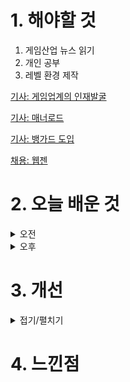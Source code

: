 
# 1. 해야할 것

1. 게임산업 뉴스 읽기 
2. 개인 공부  
3. 레벨 환경 제작

[기사: 게임업계의 인재발굴](https://news.bizwatch.co.kr/article/mobile/2024/04/22/0032)

[기사: 매너로드](https://www.gamemeca.com/view.php?gid=1748419)

[기사: 뱅가드 도입](https://www.gameinsight.co.kr/news/articleView.html?idxno=32261)

[채용: 웹젠](https://webzen.recruiter.co.kr/appsite/company/index)

# 2. 오늘 배운 것

<details>
<summary>오전</summary>

## 오늘의 뉴스

■ 젠지, 지지틱스 전략적 인수 발표…“이스포츠 교육 혁신에 박차” 
젠지 이스포츠(Gen.G Esports)가 데이터 분석 기반 전적 검색 서비스 기업인 지지틱스(GGtics)를 전략적 인수하기로 했다고 밝혔습니다. 박유찬 젠지글로벌아카데미 대표는 "지지틱스 인수는 이스포츠 산업 혁신에 앞장서고 있는 젠지 이스포츠의 여정에서 중요한 이정표가 될 것입니다.

■ 중세 시뮬레이션 '매너 로드' 이틀 만에 100만 장 판매 
지난 26일 스팀 앞서 해보기로 출시된 중세 전략 시뮬레이션 신작 '매너 로드(Manor Lords)'가 출시 이틀 만에 100만 장의 판매 기록을 달성했습니다. 매너 로드의 퍼블리셔인 후디드 홀스(Hooded Horse)는 28일, 공식 SNS를 통해 매너 로드가 출시 이후 곧바로 100만 장의 판매량을 달성했으며, 스팀 동시 접속자 수 통계에서는 17만 명이라는 놀라운 기록을 세우게 됐다고 소개했습니다.

■ 음울한 백년전쟁, 영토의 지배자가 되어 '크라운 더 블랙 프린스'
에이치투 인터렉티브는 아티팩트 스튜디오(Artefacts Studio)가 개발하고 네이콘(Nacon)이 퍼블리싱하는 전략 게임 ‘크라운 워: 더 블랙 프린스(Crown Wars: The Black Prince)’ PC, PS5 한국어판을 오는 5월 23일 다이렉트 게임즈 및 플레이스테이션 스토어를 통해 정식 출시할 예정이다. 아울러 오늘부터 예약 판매를 실시한다고 밝혔습니다.

■ [Tech] 닌텐도 스위치2, 삼성과 함께?
각종 루머가 무성한 닌텐도 스위치의 후속작, 닌텐도 스위치 2(가칭)에 삼성전자 기술이 들어간 부품이 대거 탑재될 것이라는 주장이 나와 눈길을 끌고 있습니다. 해외 게임 매체 유로게이머의 리차드 리드베터에 의하면 스위치2의 GPU는 삼성전자 7LPH 공정으로 제조한 엔비디아 테그라(Tegra) 시리즈의 T239 탑재가 유력하다고 합니다.

■ 전생했더니 슬라임이 게임으로 나오는 건에 대하여
웹소설 연재 사이트 소설가가 되자를 시작으로 현재는 다양한 미디어로 뻗어나간 '전생했더니 슬라임이었던 건에 대하여'가 8월 8일 게임으로 출시됩니다. 게임은 본 작품은 '전생슬'의 이야기를 간접 체험하면서, 동료들과 연계하여 템페스트를 발전시켜 나가는 액션 RPG입니다. 

■ 애플 비전 프로 생산 조기 중단, "수요 없다"
애플이 지난 2월에 야심차게 선보인 '최초의 공간 컴퓨터' 애플 비전 프로(Apple Vision Pro)의 생산량을 크게 줄였다는 소식이 외신을 통해 전해졌습니다. 현재는 애플이 비전 프로의 사례를 발판 삼아 고가형 하이엔드의 노선을 버리고, 다가오는 2025년에는 저가형 MR 헤드셋을 주요 타겟으로 삼게 될 것이라는 추측도 나오고 있습니다. 

■ '스타트업 일본 진출 돕는다', 오렌지플래닛 세미나
스마일게이트 오렌지플래닛 창업재단이 국내 스타트업의 성공적인 일본 시장 진출을 지원하기 위한 ‘오렌지플래닛 스타트업 일본 진출 세미나’를 2회에 걸쳐 진행한다고 26일 밝혔습니다. 세미나는 일본 시장에 관심이 있는 스타트업 이라면 누구나 4월 30일까지 온라인을 통해 신청할 수 있습니다.

■ '그라나도 에스파다', 해피툭과 대만-홍콩-마카오 서비스
그라나도 에스파다 한국 퍼블리셔인 한빛소프트는 해피툭과 대만, 홍콩, 마카오 서비스 계약을 체결했다고 2024년 4월 26일 밝혔습니다. 해피툭은 현지화 작업을 거쳐 연내 그라나도 에스파다를 새롭게 선보일 예정이며 현지 게임명은 '신왕자의검(新王者之劍)'입니다.

■ 조폐공사와 발행한 메이플 20주년 메달, 수익 1억원 기부
넥슨이 지난해 한국조폐공사와 함께 발행한 ‘메이플스토리’ 20주년 기념메달의 판매 수익금 중 1억 원을 ‘서울대학교병원 넥슨어린이통합케어센터(이하 넥슨어린이통합케어센터)’에 기부했다고 26일 밝혔습니다.

■ 브롤스타즈 '슈퍼셀'이 6년 만에 신작을 출시한다
핀란드의 모바일 게임 개발사 슈퍼셀(Supercell)은 오는 5월 29일 신작 모바일 게임 ‘스쿼드 버스터즈(Squad Busters)’를 글로벌 출시 예정이라고 밝혔습니다. 스쿼드 버스터즈는 캐주얼 플레이어부터 보다 격렬하고 경쟁적인 플레이를 원하는 유저까지, 모바일 기기 소유자라면 누구나 다 즐길 수 있도록 직관적이고 포괄적인 게임 경험 제공을 목표로 제작됐습니다. 
</details>


<details>
<summary>오후</summary>


</details>




# 3. 개선


<details>
<summary>접기/펼치기</summary>


</details>



# 4. 느낀점


